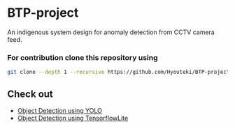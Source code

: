 # BTP-project
An indigenous system design for anomaly detection from CCTV camera feed.

### For contribution clone this repository using
``` bash
git clone --depth 1 --recursive https://github.com/Hyouteki/BTP-project.git
```
## Check out
- [Object Detection using YOLO](https://github.com/Hyouteki/BTP-project/tree/main/yolo)
- [Object Detection using TensorflowLite](https://github.com/Hyouteki/BTP-project/tree/main/tflite)
